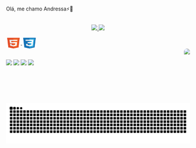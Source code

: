 Olá, me chamo Andressa⚡👯
##

<div align= "center">
<a href="https://github.com/maandressa">
  <img height="150em" src="https://github-readme-stats.vercel.app/api?username=maandressa&show_icons=true&theme=cobalt&include_all_commits=true&count_private=true"/>
  <img height="140em" src="https://github-readme-stats.vercel.app/api/top-langs/?username=maandressa&layout=compact&langs_count=7&theme=cobalt"/>
</div>
<div style="display: inline_block"><br>
  <img align="center" alt="andressa-HTML" height="30" width="40" src="https://raw.githubusercontent.com/devicons/devicon/master/icons/html5/html5-original.svg">
  <img align="center" alt="andressa-CSS" height="30" width="40" src="https://raw.githubusercontent.com/devicons/devicon/master/icons/css3/css3-original.svg">  
 </div>
 <div>
   <img align="right" height="150" style="border-radius:50px;" src="https://share-cdn.picrew.me/shareImg/org/202111/338224_T5NRhUEf.png">
  </div>
  
  ##
  
 <div>
  <a href="https://instagram.com/maandressa" target="_blank"><img src="https://img.shields.io/badge/-Instagram-%23E4405F?style=for-the-badge&logo=instagram&logoColor=white" target="_blank"></a>
   <a href="https://twitter.com/MarizaAndressa" target="_blank"><img src="https://img.shields.io/badge/Twitter-1DA1F2?style=for-the-badge&logo=twitter&logoColor=white" target="_blank"></a>
  <a href = "mailto:andressamariza@gmail.com"><img src="https://img.shields.io/badge/-Gmail-%23333?style=for-the-badge&logo=gmail&logoColor=white" target="_blank"></a>
  <a href="https://www.linkedin.com/in/andressa-mariza-canellas-da-silva-592929a3" target="_blank"><img src="https://img.shields.io/badge/-LinkedIn-%230077B5?style=for-the-badge&logo=linkedin&logoColor=white" target="_blank"></a> 
   
   ![Snake animation](https://github.com/maandressa/maandressa/blob/output/github-contribution-grid-snake.svg)
   
 </div>

